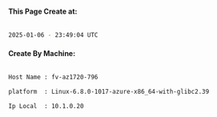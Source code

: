 
   
#### This Page Create at:

```bash

2025-01-06 - 23:49:04 UTC

```

#### Create By Machine:

```bash

Host Name : fv-az1720-796

platform  : Linux-6.8.0-1017-azure-x86_64-with-glibc2.39

Ip Local  : 10.1.0.20

```

